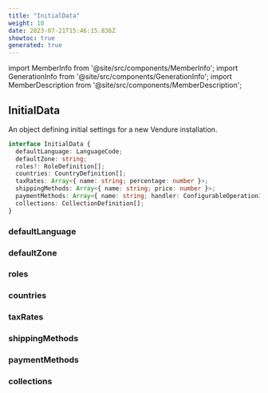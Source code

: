 ```yaml
---
title: "InitialData"
weight: 10
date: 2023-07-21T15:46:15.836Z
showtoc: true
generated: true
---
```

<!-- This file was generated from the Vendure source. Do not modify. Instead, re-run the "docs:build" script -->
import MemberInfo from '@site/src/components/MemberInfo';
import GenerationInfo from '@site/src/components/GenerationInfo';
import MemberDescription from '@site/src/components/MemberDescription';


## InitialData

<GenerationInfo sourceFile="packages/core/src/data-import/types.ts" sourceLine="46" packageName="@vendure/core" />

An object defining initial settings for a new Vendure installation.

```ts title="Signature"
interface InitialData {
  defaultLanguage: LanguageCode;
  defaultZone: string;
  roles?: RoleDefinition[];
  countries: CountryDefinition[];
  taxRates: Array<{ name: string; percentage: number }>;
  shippingMethods: Array<{ name: string; price: number }>;
  paymentMethods: Array<{ name: string; handler: ConfigurableOperationInput }>;
  collections: CollectionDefinition[];
}
```

<div className="members-wrapper">

### defaultLanguage

<MemberInfo kind="property" type="<a href='/reference/typescript-api/common/language-code#languagecode'>LanguageCode</a>"   />


### defaultZone

<MemberInfo kind="property" type="string"   />


### roles

<MemberInfo kind="property" type="RoleDefinition[]"   />


### countries

<MemberInfo kind="property" type="CountryDefinition[]"   />


### taxRates

<MemberInfo kind="property" type="Array&#60;{ name: string; percentage: number }&#62;"   />


### shippingMethods

<MemberInfo kind="property" type="Array&#60;{ name: string; price: number }&#62;"   />


### paymentMethods

<MemberInfo kind="property" type="Array&#60;{ name: string; handler: ConfigurableOperationInput }&#62;"   />


### collections

<MemberInfo kind="property" type="CollectionDefinition[]"   />




</div>
